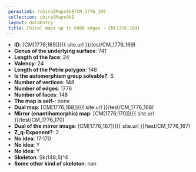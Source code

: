 ```yaml
--- 
 permalink: /chiralMaps6kE/CM_1776_169 
 collection: chiralMaps6kE
 layout: dataEntry
 title: Chiral maps up to 6000 edges - CM[1776;169]
---
```


- **ID**: [CM[1776;169]]({{ site.url }}/test/CM_1776_169)
- **Genus of the underlying surface**: 741
- **Length of the face**: 24
- **Valency**: 24
- **Length of the Petrie polygon**: 148
- **Is the automorphism group solvable?**: S
- **Number of vertices**: 148
- **Number of edges**: 1776
- **Number of faces**: 148
- **The map is self-**: none
- **Dual map**: [CM[1776;168]]({{ site.url }}/test/CM_1776_168)
- **Mirror (enantihomorphic) map**: [CM[1776;170]]({{ site.url }}/test/CM_1776_170)
- **Dual of the mirror image**: [CM[1776;167]]({{ site.url }}/test/CM_1776_167)
- **Z_q-Exponent?**: 2
- **No idea**:  17:170
- **No idea**: Y
- **No idea**: Y
- **Skeleton**: Sk(148;6)^4
- **Some other kind of skeleton**: nan
